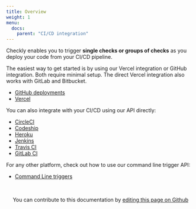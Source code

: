 ```yaml
---
title: Overview
weight: 1
menu:
  docs:
    parent: "CI/CD integration"
---
```


Checkly enables you to trigger **single checks or groups of checks** as you deploy your code from your CI/CD pipeline. 

The easiest way to get started is by using our Vercel integration or GitHub integration. Both require minimal setup.
The direct Vercel integration also works with GitLab and Bitbucket.

- [GitHub deployments](/docs/cicd/github/)
- [Vercel](/docs/cicd/vercel/)

You can also integrate with your CI/CD using our API directly:

- [CircleCI](/docs/cicd/circleci/)
- [Codeship](/docs/cicd/codeship/)
- [Heroku](/docs/cicd/heroku/)
- [Jenkins](/docs/cicd/jenkins/)
- [Travis CI](/docs/cicd/travisci/)
- [GitLab CI](/docs/cicd/gitlabci)

For any other platform, check out how to use our command line trigger API:

- [Command Line triggers](/docs/cicd/triggers/)

##
||
| ------------- |
<div class="contribute-doc">
<p><img src="/docs/images/icons/edit.png" width="14px" height="14px">
You can contribute to this documentation by 
<a href="https://github.com/checkly/checklyhq.com/tree/main/site/content/docs" target="_blank"> editing this page on Github </a></p>
</div>